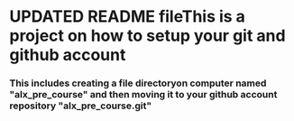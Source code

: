# UPDATED README fileThis is a project on how to setup your git and github account
### This includes creating a file directoryon computer named "alx_pre_course" and then moving it to your github account repository "alx_pre_course.git"
